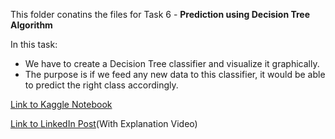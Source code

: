 This folder conatins the files for Task 6 - **Prediction using Decision Tree Algorithm**

In this task:

* We have to create a Decision Tree classifier and visualize it graphically.
* The purpose is if we feed any new data to this classifier, it would be able to predict the right class accordingly.

[Link to Kaggle Notebook](https://www.kaggle.com/akashkothare/task-6-decision-tree)

[Link to LinkedIn Post](https://www.linkedin.com/posts/akash-kothare_gripdec20-tsf-grip-activity-6745823241631342592-TgMc)(With Explanation Video)
